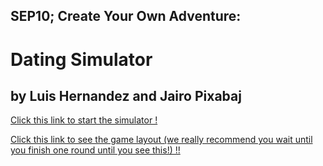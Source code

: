 ## SEP10; Create Your Own Adventure:
# Dating Simulator
## by Luis Hernandez and Jairo Pixabaj

[Click this link to start the simulator !]()

[Click this link to see the game layout (we really recommend you wait until you finish one round until you see this!) !!]()




